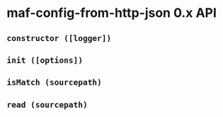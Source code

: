 # maf-config-from-http-json 0.x API

## `constructor ([logger])`

## `init ([options])`

## `isMatch (sourcepath)`

## `read (sourcepath)`
